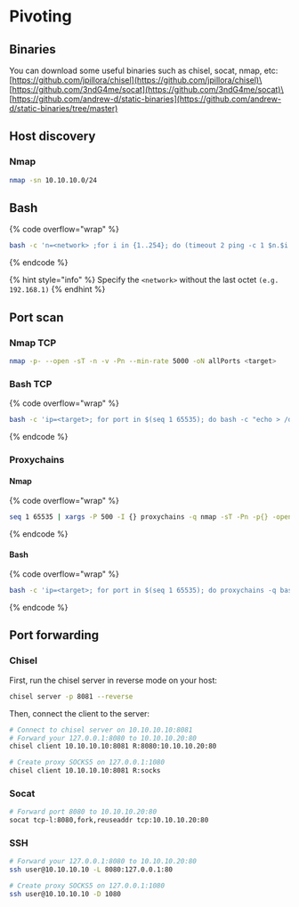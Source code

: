 # Pivoting

## Binaries

You can download some useful binaries such as chisel, socat, nmap, etc:\
[https://github.com/jpillora/chisel](https://github.com/jpillora/chisel)\
[https://github.com/3ndG4me/socat](https://github.com/3ndG4me/socat)\
[https://github.com/andrew-d/static-binaries](https://github.com/andrew-d/static-binaries/tree/master)

## Host discovery

### Nmap

```bash
nmap -sn 10.10.10.0/24
```

## Bash

{% code overflow="wrap" %}
```bash
bash -c 'n=<network> ;for i in {1..254}; do (timeout 2 ping -c 1 $n.$i | grep -E -o "([0-9]{1,3}\.){3}[0-9]{1,3}:" | tr -d ":" &); done; wait'
```
{% endcode %}

{% hint style="info" %}
Specify  the  `<network>` without the last octet `(e.g. 192.168.1)`
{% endhint %}

## Port scan

### Nmap TCP

```bash
nmap -p- --open -sT -n -v -Pn --min-rate 5000 -oN allPorts <target>
```

### Bash TCP

{% code overflow="wrap" %}
```bash
bash -c 'ip=<target>; for port in $(seq 1 65535); do bash -c "echo > /dev/tcp/$ip/$port" > /dev/null 2>&1 && echo -e "$port\033[K" & if [ $((port % 200)) -eq 0 ]; then wait; fi; echo -ne "$port/65535\r"; done; wait'
```
{% endcode %}

### Proxychains

#### Nmap

{% code overflow="wrap" %}
```bash
seq 1 65535 | xargs -P 500 -I {} proxychains -q nmap -sT -Pn -p{} -open --min-rate 5000 -n -vvv 10.10.10.10 2>&1 | grep -Po '\d+(?=/tcp open)'
```
{% endcode %}

#### Bash

{% code overflow="wrap" %}
```bash
bash -c 'ip=<target>; for port in $(seq 1 65535); do proxychains -q bash -c "echo > /dev/tcp/$ip/$port" > /dev/null 2>&1 && echo -e "$port\033[K" & if [ $((port % 200)) -eq 0 ]; then wait; fi; echo -ne "$port/65535\r"; done; wait'
```
{% endcode %}

## Port forwarding

### Chisel

First, run the chisel server in reverse mode on your host:

```bash
chisel server -p 8081 --reverse
```

Then, connect the client to the server:

```bash
# Connect to chisel server on 10.10.10.10:8081
# Forward your 127.0.0.1:8080 to 10.10.10.20:80
chisel client 10.10.10.10:8081 R:8080:10.10.10.20:80

# Create proxy SOCKS5 on 127.0.0.1:1080
chisel client 10.10.10.10:8081 R:socks
```

### Socat

```bash
# Forward port 8080 to 10.10.10.20:80
socat tcp-l:8080,fork,reuseaddr tcp:10.10.10.20:80
```

### SSH

```bash
# Forward your 127.0.0.1:8080 to 10.10.10.20:80
ssh user@10.10.10.10 -L 8080:127.0.0.1:80

# Create proxy SOCKS5 on 127.0.0.1:1080
ssh user@10.10.10.10 -D 1080
```

